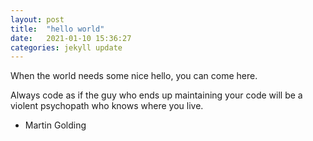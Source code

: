 ```yaml
---
layout: post
title:  "hello world"
date:   2021-01-10 15:36:27
categories: jekyll update
---
```

When the world needs some nice hello, you can come here. 

	
Always code as if the guy who ends up maintaining your code will be a violent psychopath who knows where you live.

- Martin Golding